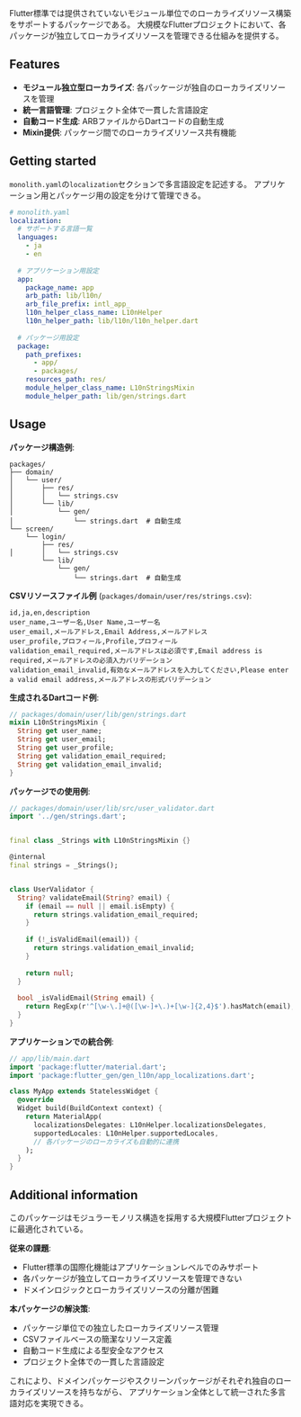 Flutter標準では提供されていないモジュール単位でのローカライズリソース構築をサポートするパッケージである。
大規模なFlutterプロジェクトにおいて、各パッケージが独立してローカライズリソースを管理できる仕組みを提供する。

## Features

* **モジュール独立型ローカライズ**: 各パッケージが独自のローカライズリソースを管理
* **統一言語管理**: プロジェクト全体で一貫した言語設定
* **自動コード生成**: ARBファイルからDartコードの自動生成
* **Mixin提供**: パッケージ間でのローカライズリソース共有機能

## Getting started

`monolith.yaml`の`localization`セクションで多言語設定を記述する。
アプリケーション用とパッケージ用の設定を分けて管理できる。

```yaml
# monolith.yaml
localization:
  # サポートする言語一覧
  languages:
    - ja
    - en
  
  # アプリケーション用設定
  app:
    package_name: app
    arb_path: lib/l10n/
    arb_file_prefix: intl_app_
    l10n_helper_class_name: L10nHelper
    l10n_helper_path: lib/l10n/l10n_helper.dart
  
  # パッケージ用設定
  package:
    path_prefixes:
      - app/
      - packages/
    resources_path: res/
    module_helper_class_name: L10nStringsMixin
    module_helper_path: lib/gen/strings.dart
```

## Usage

**パッケージ構造例**:
```
packages/
├── domain/
│   └── user/
│       ├── res/
│       │   └── strings.csv
│       └── lib/
│           └── gen/
│               └── strings.dart  # 自動生成
└── screen/
    └── login/
        ├── res/
│       │   └── strings.csv
        └── lib/
            └── gen/
                └── strings.dart  # 自動生成
```

**CSVリソースファイル例** (`packages/domain/user/res/strings.csv`):
```csv
id,ja,en,description
user_name,ユーザー名,User Name,ユーザー名
user_email,メールアドレス,Email Address,メールアドレス
user_profile,プロフィール,Profile,プロフィール
validation_email_required,メールアドレスは必須です,Email address is required,メールアドレスの必須入力バリデーション
validation_email_invalid,有効なメールアドレスを入力してください,Please enter a valid email address,メールアドレスの形式バリデーション
```

**生成されるDartコード例**:
```dart
// packages/domain/user/lib/gen/strings.dart
mixin L10nStringsMixin {
  String get user_name;
  String get user_email;
  String get user_profile;
  String get validation_email_required;
  String get validation_email_invalid;
}

```

**パッケージでの使用例**:
```dart
// packages/domain/user/lib/src/user_validator.dart
import '../gen/strings.dart';


final class _Strings with L10nStringsMixin {}

@internal
final strings = _Strings();


class UserValidator {
  String? validateEmail(String? email) {
    if (email == null || email.isEmpty) {
      return strings.validation_email_required;
    }
    
    if (!_isValidEmail(email)) {
      return strings.validation_email_invalid;
    }
    
    return null;
  }
  
  bool _isValidEmail(String email) {
    return RegExp(r'^[\w-\.]+@([\w-]+\.)+[\w-]{2,4}$').hasMatch(email);
  }
}
```

**アプリケーションでの統合例**:
```dart
// app/lib/main.dart
import 'package:flutter/material.dart';
import 'package:flutter_gen/gen_l10n/app_localizations.dart';

class MyApp extends StatelessWidget {
  @override
  Widget build(BuildContext context) {
    return MaterialApp(
      localizationsDelegates: L10nHelper.localizationsDelegates,
      supportedLocales: L10nHelper.supportedLocales,
      // 各パッケージのローカライズも自動的に連携
    );
  }
}
```

## Additional information

このパッケージはモジュラーモノリス構造を採用する大規模Flutterプロジェクトに最適化されている。

**従来の課題**:
- Flutter標準の国際化機能はアプリケーションレベルでのみサポート
- 各パッケージが独立してローカライズリソースを管理できない
- ドメインロジックとローカライズリソースの分離が困難

**本パッケージの解決策**:
- パッケージ単位での独立したローカライズリソース管理
- CSVファイルベースの簡潔なリソース定義
- 自動コード生成による型安全なアクセス
- プロジェクト全体での一貫した言語設定

これにより、ドメインパッケージやスクリーンパッケージがそれぞれ独自のローカライズリソースを持ちながら、
アプリケーション全体として統一された多言語対応を実現できる。
